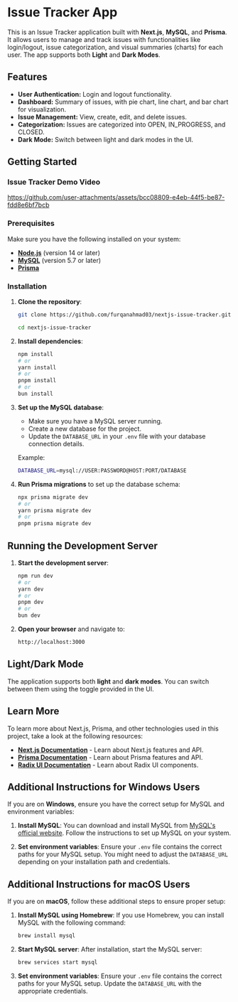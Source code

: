 # Issue Tracker App

This is an Issue Tracker application built with **Next.js**, **MySQL**, and **Prisma**. It allows users to manage and track issues with functionalities like login/logout, issue categorization, and visual summaries (charts) for each user. The app supports both **Light** and **Dark Modes**.

## Features
- **User Authentication:** Login and logout functionality.
- **Dashboard:** Summary of issues, with pie chart, line chart, and bar chart for visualization.
- **Issue Management:** View, create, edit, and delete issues.
- **Categorization:** Issues are categorized into OPEN, IN_PROGRESS, and CLOSED.
- **Dark Mode:** Switch between light and dark modes in the UI.

## Getting Started

### Issue Tracker Demo Video

https://github.com/user-attachments/assets/bcc08809-e4eb-44f5-be87-fdd8e6bf7bcb

### Prerequisites

Make sure you have the following installed on your system:

- **[Node.js](https://nodejs.org)** (version 14 or later)
- **[MySQL](https://www.mysql.com/)** (version 5.7 or later)
- **[Prisma](https://www.prisma.io/)**

### Installation

1. **Clone the repository**:
   ```bash
   git clone https://github.com/furqanahmad03/nextjs-issue-tracker.git
   ```
   ```bash
   cd nextjs-issue-tracker
   ```

2. **Install dependencies**:
   ```bash
   npm install
   # or
   yarn install
   # or
   pnpm install
   # or
   bun install
   ```

3. **Set up the MySQL database**:
   - Make sure you have a MySQL server running.
   - Create a new database for the project.
   - Update the `DATABASE_URL` in your `.env` file with your database connection details.

   Example:
   ```bash
   DATABASE_URL=mysql://USER:PASSWORD@HOST:PORT/DATABASE
   ```

4. **Run Prisma migrations** to set up the database schema:
   ```bash
   npx prisma migrate dev
   # or
   yarn prisma migrate dev
   # or
   pnpm prisma migrate dev
   ```

## Running the Development Server

1. **Start the development server**:
   ```bash
   npm run dev
   # or
   yarn dev
   # or
   pnpm dev
   # or
   bun dev
   ```

2. **Open your browser** and navigate to:
   ```bash
   http://localhost:3000
   ```

## Light/Dark Mode

The application supports both **light** and **dark modes**. You can switch between them using the toggle provided in the UI.

## Learn More

To learn more about Next.js, Prisma, and other technologies used in this project, take a look at the following resources:

- **[Next.js Documentation](https://nextjs.org/docs)** - Learn about Next.js features and API.
- **[Prisma Documentation](https://www.prisma.io/docs)** - Learn about Prisma features and API.
- **[Radix UI Documentation](https://www.radix-ui.com/docs/primitives/overview)** - Learn about Radix UI components.

## Additional Instructions for Windows Users

If you are on **Windows**, ensure you have the correct setup for MySQL and environment variables:

1. **Install MySQL**:
   You can download and install MySQL from [MySQL's official website](https://dev.mysql.com/downloads/installer/). Follow the instructions to set up MySQL on your system.

2. **Set environment variables**:
   Ensure your `.env` file contains the correct paths for your MySQL setup. You might need to adjust the `DATABASE_URL` depending on your installation path and credentials.

## Additional Instructions for macOS Users

If you are on **macOS**, follow these additional steps to ensure proper setup:

1. **Install MySQL using Homebrew**:
   If you use Homebrew, you can install MySQL with the following command:
   ```bash
   brew install mysql
   ```

2. **Start MySQL server**:
   After installation, start the MySQL server:
   ```bash
   brew services start mysql
   ```

3. **Set environment variables**:
   Ensure your `.env` file contains the correct paths for your MySQL setup. Update the `DATABASE_URL` with the appropriate credentials.
